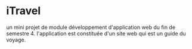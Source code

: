 # iTravel
un mini projet de module développement d'application web du fin de semestre 4. l'application est constituée d'un site web qui est un guide du voyage.
